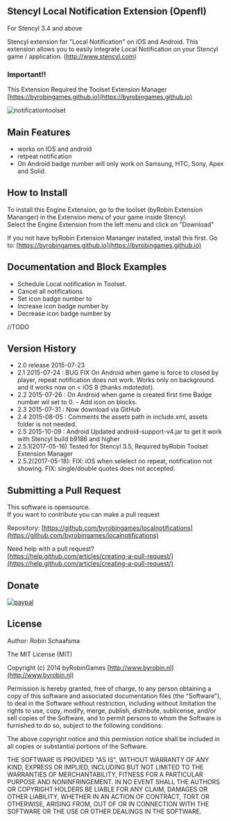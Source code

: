 ## Stencyl Local Notification Extension (Openfl)

For Stencyl 3.4 and above

Stencyl extension for "Local Notification" on iOS and Android. This extension allows you to easily integrate Local Notification on your Stencyl game / application. (http://www.stencyl.com)

### Important!!

This Extension Required the Toolset Extension Manager [https://byrobingames.github.io](https://byrobingames.github.io)

![notificationtoolset](https://byrobingames.github.io/img/localnotification/notificationtoolset.png)

## Main Features

- works on IOS and android
- retpeat notification
- On Android badge number will only work on Samsung, HTC, Sony, Apex and  Solid.


## How to Install

To install this Engine Extension, go to the toolset (byRobin Extension Mananger) in the Extension menu of your game inside Stencyl.<br/>
Select the Engine Extension from the left menu and click on "Download"

If you not have byRobin Extension Mananger installed, install this first.
Go to: [https://byrobingames.github.io](https://byrobingames.github.io)

## Documentation and Block Examples

- Schedule Local notification in Toolset.
- Cancel all notifications
- Set icon badge number to
- Increase icon badge number by
- Decrease icon badge number by

//TODO

## Version History

- 2.0 release 2015-07-23
- 2.1 2015-07-24 : BUG FIX On Android when game is force to closed by player, repeat notification does not work. Works only on background. and it works now on < iOS 8  (thanks mdotedot).
- 2.2 2015-07-26 : On Android when game is created first time Badge number wil set to 0. -  Add icon on blocks.
- 2.3 2015-07-31 : Now download via GitHub
- 2.4 2015-08-05 : Comments the assets path in include.xml, assets folder is not needed.
- 2.5 2015-10-09 : Android Updated android-support-v4.jar to get it work with Stencyl build b9186 and higher
- 2.5.1(2017-05-16) Tested for Stencyl 3.5, Required byRobin Toolset Extension Manager
- 2.5.2(2017-05-18): FIX: iOS when selelect no repeat, notification not showing. FIX: single/double quotes does not accepted.

## Submitting a Pull Request

This software is opensource.<br/>
If you want to contribute you can make a pull request

Repository: [https://github.com/byrobingames/localnotifications](https://github.com/byrobingames/localnotifications)

Need help with a pull request?<br/>
[https://help.github.com/articles/creating-a-pull-request/](https://help.github.com/articles/creating-a-pull-request/)

## Donate

[![paypal](https://www.paypalobjects.com/en_US/i/btn/btn_donateCC_LG.gif)](https://www.paypal.com/cgi-bin/webscr?cmd=_s-xclick&hosted_button_id=HKLGFCAGKBMFL)<br />

## License

Author: Robin Schaafsma

The MIT License (MIT)

Copyright (c) 2014 byRobinGames [http://www.byrobin.nl](http://www.byrobin.nl)

Permission is hereby granted, free of charge, to any person obtaining a copy of this software and associated documentation files (the "Software"), to deal in the Software without restriction, including without limitation the rights to use, copy, modify, merge, publish, distribute, sublicense, and/or sell copies of the Software, and to permit persons to whom the Software is furnished to do so, subject to the following conditions:

The above copyright notice and this permission notice shall be included in all copies or substantial portions of the Software.

THE SOFTWARE IS PROVIDED "AS IS", WITHOUT WARRANTY OF ANY KIND, EXPRESS OR IMPLIED, INCLUDING BUT NOT LIMITED TO THE WARRANTIES OF MERCHANTABILITY, FITNESS FOR A PARTICULAR PURPOSE AND NONINFRINGEMENT. IN NO EVENT SHALL THE AUTHORS OR COPYRIGHT HOLDERS BE LIABLE FOR ANY CLAIM, DAMAGES OR OTHER LIABILITY, WHETHER IN AN ACTION OF CONTRACT, TORT OR OTHERWISE, ARISING FROM, OUT OF OR IN CONNECTION WITH THE SOFTWARE OR THE USE OR OTHER DEALINGS IN THE SOFTWARE.
